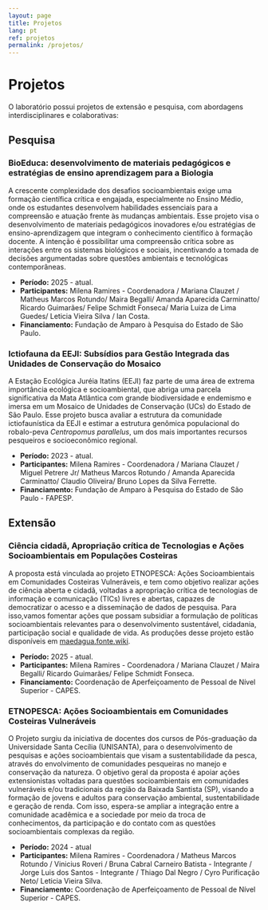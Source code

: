 ```yaml
---
layout: page
title: Projetos
lang: pt
ref: projetos
permalink: /projetos/
---
```


# Projetos

O laboratório possui projetos de extensão e pesquisa, com abordagens interdisciplinares e colaborativas:

## Pesquisa

### BioEduca: desenvolvimento de materiais pedagógicos e estratégias de ensino aprendizagem para a Biologia

A crescente complexidade dos desafios socioambientais exige uma formação científica crítica e engajada, especialmente no Ensino Médio, onde os estudantes desenvolvem habilidades essenciais para a compreensão e atuação frente às mudanças ambientais. Esse projeto visa o desenvolvimento de materiais pedagógicos inovadores e/ou estratégias de ensino-aprendizagem que integram o conhecimento científico à formação docente. A intenção é possibilitar uma compreensão crítica sobre as interações entre os sistemas biológicos e sociais, incentivando a tomada de decisões argumentadas sobre questões ambientais e tecnológicas contemporâneas.

- **Período:** 2025 - atual.
- **Participantes:** Milena Ramires - Coordenadora / Mariana Clauzet / Matheus Marcos Rotundo/ Maira Begalli/ Amanda Aparecida Carminatto/ Ricardo Guimarães/ Felipe Schmidt Fonseca/ Maria Luiza de Lima Guedes/ Leticia Vieira Silva / Ian Costa.
- **Financiamento:** Fundação de Amparo à Pesquisa do Estado de São Paulo.


### Ictiofauna da EEJI: Subsídios para Gestão Integrada das Unidades de Conservação do Mosaico

A Estação Ecológica Juréia Itatins (EEJI) faz parte de uma área de extrema importância ecológica e socioambiental, que abriga uma parcela significativa da Mata Atlântica com grande biodiversidade e endemismo e imersa em um Mosaico de Unidades de Conservação (UCs) do Estado de São Paulo. Esse projeto busca avaliar a estrutura da comunidade ictiofaunística da EEJI e estimar a estrutura genômica populacional do robalo-peva _Centropomus parallelus_, um dos mais importantes recursos pesqueiros e socioeconômico regional.

- **Período:** 2023 \- atual.  
- **Participantes:** Milena Ramires \- Coordenadora / Mariana Clauzet / Miguel Petrere Jr/ Matheus Marcos Rotundo / Amanda Aparecida Carminatto/ Claudio Oliveira/ Bruno Lopes da Silva Ferrette.  
- **Financiamento:** Fundação de Amparo à Pesquisa do Estado de São Paulo - FAPESP.

## Extensão

### Ciência cidadã, Apropriação crítica de Tecnologias e Ações Socioambientais em Populações Costeiras

A proposta está vinculada ao projeto ETNOPESCA: Ações Socioambientais em Comunidades Costeiras Vulneráveis, e tem como objetivo realizar ações de ciência aberta e cidadã, voltadas a apropriação crítica de tecnologias de informação e comunicação (TICs) livres e abertas, capazes de democratizar o acesso e a disseminação de dados de pesquisa. Para isso,vamos fomentar ações que possam subsidiar a formulação de políticas socioambientais relevantes para o desenvolvimento sustentável, cidadania, participação social e qualidade de vida. As produções desse projeto estão disponíveis em [maedagua.fonte.wiki](http://maedagua.fonte.wiki).

- **Período:** 2025 - atual.
- **Participantes:** Milena Ramires - Coordenadora / Mariana Clauzet / Maira Begalli/ Ricardo Guimarães/ Felipe Schmidt Fonseca.
- **Financiamento:** Coordenação de Aperfeiçoamento de Pessoal de Nível Superior - CAPES.


### ETNOPESCA: Ações Socioambientais em Comunidades Costeiras Vulneráveis

O Projeto surgiu da iniciativa de docentes dos cursos de Pós-graduação da Universidade Santa Cecília (UNISANTA), para o desenvolvimento de pesquisas e ações socioambientais que visam a sustentabilidade da pesca, através do envolvimento de comunidades pesqueiras no manejo e conservação da natureza. O objetivo geral da proposta é apoiar ações extensionistas voltadas para questões socioambientais em comunidades vulneráveis e/ou tradicionais da região da Baixada Santista (SP), visando a formação de jovens e adultos para conservação ambiental, sustentabilidade e geração de renda. Com isso, espera-se ampliar a integração entre a comunidade acadêmica e a sociedade por meio da troca de conhecimentos, da participação e do contato com as questões socioambientais complexas da região.

- **Período:** 2024 - atual
- **Participantes:** Milena Ramires - Coordenadora / Matheus Marcos Rotundo / Vinicius Roveri / Bruna Cabral Carneiro Batista - Integrante / Jorge Luis dos Santos - Integrante / Thiago Dal Negro / Cyro Purificação Neto/ Leticia Vieira Silva.
- **Financiamento:** Coordenação de Aperfeiçoamento de Pessoal de Nível Superior - CAPES.